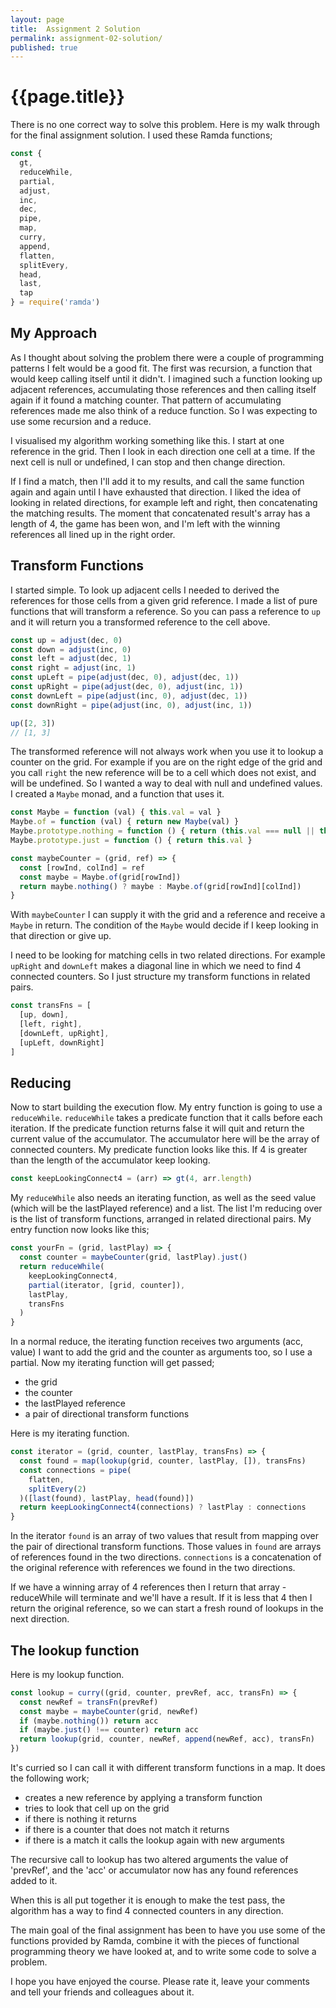 ```yaml
---
layout: page
title:  Assignment 2 Solution
permalink: assignment-02-solution/
published: true
---
```


# {{page.title}}

There is no one correct way to solve this problem. Here is my walk through for the final assignment solution. I used these Ramda functions;

```js
const {
  gt,
  reduceWhile,
  partial,
  adjust,
  inc,
  dec,
  pipe,
  map,
  curry,
  append,
  flatten,
  splitEvery,
  head,
  last,
  tap
} = require('ramda')
```

## My Approach

As I thought about solving the problem there were a couple of programming patterns I felt would be a good fit. The first was recursion, a function that would keep calling itself until it didn't. I imagined such a function looking up adjacent references, accumulating those references and then calling itself again if it found a matching counter. That pattern of accumulating references made me also think of a reduce function. So I was expecting to use some recursion and a reduce.

I visualised my algorithm working something like this. I start at one reference in the grid. Then I look in each direction one cell at a time. If the next cell is null or undefined, I can stop and then change direction.

If I find a match, then I'll add it to my results, and call the same function again and again until I have exhausted that direction. I liked the idea of looking in related directions, for example left and right, then concatenating the matching results. The moment that concatenated result's array has a length of 4, the game has been won, and I'm left with the winning references all lined up in the right order.

## Transform Functions

I started simple. To look up adjacent cells I needed to derived the references for those cells from a given grid reference. I made a list of pure functions that will transform a reference. So you can pass a reference to `up` and it will return you a transformed reference to the cell above.

```js
const up = adjust(dec, 0)
const down = adjust(inc, 0)
const left = adjust(dec, 1)
const right = adjust(inc, 1)
const upLeft = pipe(adjust(dec, 0), adjust(dec, 1))
const upRight = pipe(adjust(dec, 0), adjust(inc, 1))
const downLeft = pipe(adjust(inc, 0), adjust(dec, 1))
const downRight = pipe(adjust(inc, 0), adjust(inc, 1))

up([2, 3])
// [1, 3]
```

The transformed reference will not always work when you use it to lookup a counter on the grid. For example if you are on the right edge of the grid and you call `right` the new reference will be to a cell which does not exist, and will be undefined. So I wanted a way to deal with null and undefined values. I created a `Maybe` monad, and a function that uses it.

```js
const Maybe = function (val) { this.val = val }
Maybe.of = function (val) { return new Maybe(val) }
Maybe.prototype.nothing = function () { return (this.val === null || this.val === undefined) }
Maybe.prototype.just = function () { return this.val }

const maybeCounter = (grid, ref) => {
  const [rowInd, colInd] = ref
  const maybe = Maybe.of(grid[rowInd])
  return maybe.nothing() ? maybe : Maybe.of(grid[rowInd][colInd])
}
```

With `maybeCounter` I can supply it with the grid and a reference and receive a `Maybe` in return. The condition of the `Maybe` would decide if I keep looking in that direction or give up.

I need to be looking for matching cells in two related directions. For example `upRight` and `downLeft` makes a diagonal line in which we need to find 4 connected counters. So I just structure my transform functions in related pairs.

```js
const transFns = [
  [up, down],
  [left, right],
  [downLeft, upRight],
  [upLeft, downRight]
]
```

## Reducing

Now to start building the execution flow. My entry function is going to use a `reduceWhile`. `reduceWhile` takes a predicate function that it calls before each iteration. If the predicate function returns false it will quit and return the current value of the accumulator. The accumulator here will be the array of connected counters. My predicate function looks like this. If 4 is greater than the length of the accumulator keep looking.

```js
const keepLookingConnect4 = (arr) => gt(4, arr.length)
```

My `reduceWhile` also needs an iterating function, as well as the seed value (which will be the lastPlayed reference) and a list. The list I'm reducing over is the list of transform functions, arranged in related directional pairs. My entry function now looks like this;

```js
const yourFn = (grid, lastPlay) => {
  const counter = maybeCounter(grid, lastPlay).just()
  return reduceWhile(
    keepLookingConnect4,
    partial(iterator, [grid, counter]),
    lastPlay,
    transFns
  )
}
```

In a normal reduce, the iterating function receives two arguments (acc, value) I want to add the grid and the counter as arguments too, so I use a partial. Now my iterating function will get passed;

* the grid
* the counter
* the lastPlayed reference
* a pair of directional transform functions

Here is my iterating function.

```js
const iterator = (grid, counter, lastPlay, transFns) => {
  const found = map(lookup(grid, counter, lastPlay, []), transFns)
  const connections = pipe(
    flatten,
    splitEvery(2)
  )([last(found), lastPlay, head(found)])
  return keepLookingConnect4(connections) ? lastPlay : connections
}
```

In the iterator `found` is an array of two values that result from mapping over the pair of directional transform functions. Those values in `found` are arrays of references found in the two directions. `connections` is a concatenation of the original reference with references we found in the two directions.

If we have a winning array of 4 references then I return that array - reduceWhile will terminate and we'll have a result. If it is less that 4 then I return the original reference, so we can start a fresh round of lookups in the next direction.

## The lookup function

Here is my lookup function.

```js
const lookup = curry((grid, counter, prevRef, acc, transFn) => {
  const newRef = transFn(prevRef)
  const maybe = maybeCounter(grid, newRef)
  if (maybe.nothing()) return acc
  if (maybe.just() !== counter) return acc
  return lookup(grid, counter, newRef, append(newRef, acc), transFn)
})
```

It's curried so I can call it with different transform functions in a map. It does the following work;

* creates a new reference by applying a transform function
* tries to look that cell up on the grid
* if there is nothing it returns
* if there is a counter that does not match it returns
* if there is a match it calls the lookup again with new arguments

The recursive call to lookup has two altered arguments the value of 'prevRef', and the 'acc' or accumulator now has any found references added to it.

When this is all put together it is enough to make the test pass, the algorithm has a way to find 4 connected counters in any direction.

The main goal of the final assignment has been to have you use some of the functions provided by Ramda, combine it with the pieces of functional programming theory we have looked at, and to write some code to solve a problem.

I hope you have enjoyed the course. Please rate it, leave your comments and tell your friends and colleagues about it.
